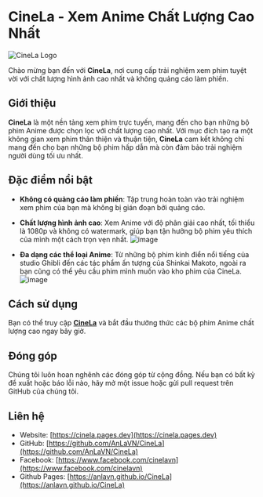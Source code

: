 # CineLa - Xem Anime Chất Lượng Cao Nhất

![CineLa Logo](https://cinela.pages.dev/static/img/cinela-high-resolution-logo-transparent.png)

Chào mừng bạn đến với **CineLa**, nơi cung cấp trải nghiệm xem phim tuyệt vời với chất lượng hình ảnh cao nhất và không quảng cáo làm phiền.

## Giới thiệu

**CineLa** là một nền tảng xem phim trực tuyến, mang đến cho bạn những bộ phim Anime được chọn lọc với chất lượng cao nhất. Với mục đích tạo ra một không gian xem phim thân thiện và thuận tiện, **CineLa** cam kết không chỉ mang đến cho bạn những bộ phim hấp dẫn mà còn đảm bảo trải nghiệm người dùng tối ưu nhất.

## Đặc điểm nổi bật
- **Không có quảng cáo làm phiền**: Tập trung hoàn toàn vào trải nghiệm xem phim của bạn mà không bị gián đoạn bởi quảng cáo.

- **Chất lượng hình ảnh cao**: Xem Anime với độ phân giải cao nhất, tối thiểu là 1080p và không có watermark, giúp bạn tận hưởng bộ phim yêu thích của mình một cách trọn vẹn nhất.
  ![image](https://github.com/AnLaVN/CineLa/assets/90229487/577c6110-954f-4413-9c8f-260bb95b7657)

- **Đa dạng các thể loại Anime**: Từ những bộ phim kinh điển nổi tiếng của studio Ghibli đến các tác phẩm ấn tượng của Shinkai Makoto, ngoài ra bạn cũng có thể yêu cầu phim mình muốn vào kho phim của CineLa.
  ![image](https://github.com/AnLaVN/CineLa/assets/90229487/65b88ec2-01d2-4e6c-8b7b-0e876dd6b186)

## Cách sử dụng

Bạn có thể truy cập [**CineLa**](https://cinela.pages.dev) và bắt đầu thưởng thức các bộ phim Anime chất lượng cao ngay bây giờ.

## Đóng góp

Chúng tôi luôn hoan nghênh các đóng góp từ cộng đồng. Nếu bạn có bất kỳ đề xuất hoặc báo lỗi nào, hãy mở một issue hoặc gửi pull request trên GitHub của chúng tôi.

## Liên hệ

- Website: [https://cinela.pages.dev](https://cinela.pages.dev)
- GitHub: [https://github.com/AnLaVN/CineLa](https://github.com/AnLaVN/CineLa)
- Facebook: [https://www.facebook.com/cinelavn](https://www.facebook.com/cinelavn)
- Github Pages: [https://anlavn.github.io/CineLa](https://anlavn.github.io/CineLa)
